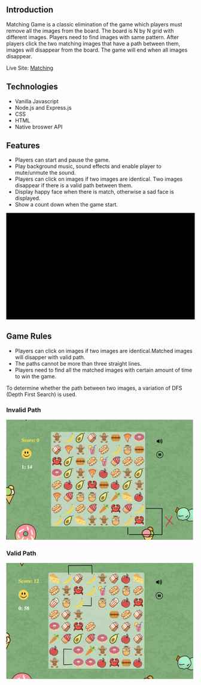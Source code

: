 ## Introduction
Matching Game is a classic elimination of the game which players must remove all the images from the board. The board is N by N grid with different images. Players need to find images with same pattern. After players click the two matching images that have a path between them, images will disappear from the board. The game will end when all images disappear.

Live Site: [Matching](https://chen445.github.io/Matching/)

## Technologies
* Vanilla Javascript
* Node.js and Express.js
* CSS
* HTML
* Native broswer API

## Features
* Players can start and pause the game.
* Play background music, sound effects and enable player to mute/unmute the sound. 
* Players can click on images if two images are identical. Two images disappear if there is a valid path between them.
* Display happy face when there is match, otherwise a sad face is displayed.
* Show a count down when the game start.

<img src="https://github.com/chen445/Matching/blob/gh-pages/images/record6.gif?raw=truef" alt="demo" width="900"/>


## Game Rules
* Players can click on images if two images are identical.Matched images will disapper with valid path.
* The paths cannot be more than three straight lines.
* Players need to find all the matched images with certain amount of time to win the game. 

To determine whether the path between two images, a variation of DFS (Depth First Search) is used. 

### Invalid Path 

<img src="https://github.com/chen445/Matching/blob/gh-pages/images/invalid%20move.png?raw=true" alt="invalid-path" width="500"/>

### Valid Path

<img src="https://github.com/chen445/Matching/blob/gh-pages/images/valid%20move.png?raw=true" alt="valid-path" width="500"/>
